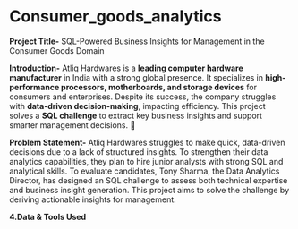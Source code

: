 # Consumer_goods_analytics

**Project Title-**
SQL-Powered Business Insights for Management in the Consumer Goods Domain

**Introduction-**
Atliq Hardwares is a **leading computer hardware manufacturer** in India with a strong global presence. It specializes in **high-performance processors, motherboards, and storage devices** for consumers and enterprises. Despite its success, the company struggles with **data-driven decision-making**, impacting efficiency. This project solves a **SQL challenge** to extract key business insights and support smarter management decisions. 🚀

**Problem Statement-** 
Atliq Hardwares struggles to make quick, data-driven decisions due to a lack of structured insights. To strengthen their data analytics capabilities, they plan to hire junior analysts with strong SQL and analytical skills. To evaluate candidates, Tony Sharma, the Data Analytics Director, has designed an SQL challenge to assess both technical expertise and business insight generation. This project aims to solve the challenge by deriving actionable insights for management.

**4.Data & Tools Used**

